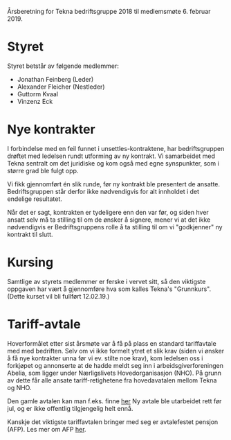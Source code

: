 Årsberetning for Tekna bedriftsgruppe 2018 til medlemsmøte 6. februar 2019.

# Styret

Styret betstår av følgende medlemmer:

* Jonathan Feinberg (Leder)
* Alexander Fleicher (Nestleder)
* Guttorm Kvaal
* Vinzenz Eck

# Nye kontrakter

I forbindelse med en feil funnet i unsettles-kontraktene, har bedriftsgruppen
drøftet med ledelsen rundt utforming av ny kontrakt. Vi samarbeidet med Tekna
sentralt om det juridiske og kom også med egne synspunkter, som i større grad
ble fulgt opp.

Vi fikk gjennomført én slik runde, før ny kontrakt ble presentert de ansatte.
Bedriftsgruppen står derfor ikke nødvendigvis for alt innholdet i det endelige
resultatet.

Når det er sagt, kontrakten er tydeligere enn den var før, og siden hver ansatt
selv må ta stilling til om de ønsker å signere, mener vi at det ikke
nødvendigvis er Bedriftsgruppens rolle å ta stilling til om vi "godkjenner" ny
kontrakt til slutt.

# Kursing

Samtlige av styrets medlemmer er ferske i vervet sitt, så den viktigste
oppgaven har vært å gjennomføre hva som kalles Tekna's "Grunnkurs".
(Dette kurset vil bli fullført 12.02.19.)

# Tariff-avtale

Hoverformålet etter sist årsmøte var å få på plass en standard tariffavtale med
med bedriften. Selv om vi ikke formelt ytret et slik krav (siden vi ønsker å få
nye kontrakter unna før vi ev. stilte noe krav), kom ledelsen oss i forkjøpet
og annonserte at de hadde meldt seg inn i arbeidsgiverforeningen Abelia, som
ligger under Nærligslivets Hovedorganisasjon (NHO). På grunn av dette får alle
ansate tariff-retighetene fra hovedavatalen mellom Tekna og NHO.

Den gamle avtalen kan man f.eks. finne [her](
https://www.tekna.no/globalassets/filer/tariffavtaler/privat/nho/hovedavtale_tekna-nho-_20162018.pdf)
Ny avtale ble utarbeidet rett før jul, og er ikke offentlig tilgjengelig helt
ennå.

Kanskje det viktigste tariffavtalen bringer med seg er avtalefestet pensjon
(AFP). Les mer om AFP [her](https://www.afp.no/).
